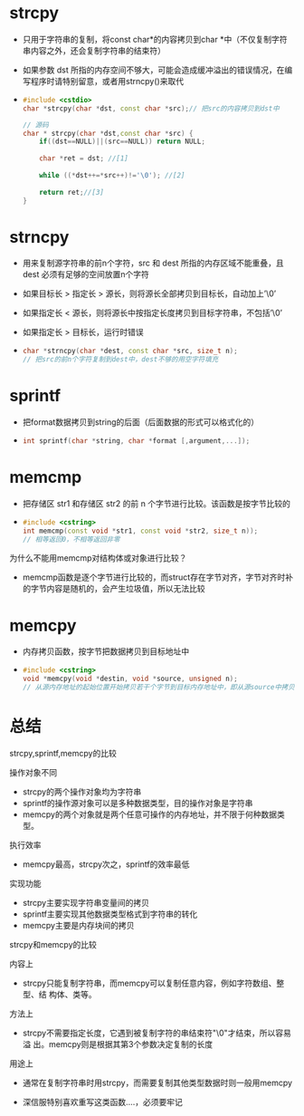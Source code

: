 # strcpy

- 只用于字符串的复制，将const char*的内容拷贝到char *中（不仅复制字符串内容之外，还会复制字符串的结束符）

- 如果参数 dst 所指的内存空间不够大，可能会造成缓冲溢出的错误情况，在编写程序时请特别留意，或者用strncpy()来取代

- ```cpp
  #include <cstdio>
  char *strcpy(char *dst, const char *src);// 把src的内容拷贝到dst中
  
  // 源码
  char * strcpy(char *dst,const char *src) {
      if((dst==NULL)||(src==NULL)) return NULL; 
   
      char *ret = dst; //[1]
   
      while ((*dst++=*src++)!='\0'); //[2]
   
      return ret;//[3]
  }
  ```







# strncpy   

- 用来复制源字符串的前n个字符，src 和 dest 所指的内存区域不能重叠，且 dest 必须有足够的空间放置n个字符

- 如果目标长 > 指定长 > 源长，则将源长全部拷贝到目标长，自动加上’\0’  

- 如果指定长 < 源长，则将源长中按指定长度拷贝到目标字符串，不包括’\0’  

- 如果指定长 > 目标长，运行时错误

- ```cpp
  char *strncpy(char *dest, const char *src, size_t n);
  // 把src的前n个字符复制到dest中，dest不够的用空字符填充
  ```







# sprintf

- 把format数据拷贝到string的后面（后面数据的形式可以格式化的）

- ```cpp
  int sprintf(char *string, char *format [,argument,...]);
  ```







# memcmp

- 把存储区 str1 和存储区 str2 的前 n 个字节进行比较。该函数是按字节比较的

- ```cpp
  #include <cstring>
  int memcmp(const void *str1, const void *str2, size_t n));
  // 相等返回0，不相等返回非零
  ```



为什么不能用memcmp对结构体或对象进行比较？

- memcmp函数是逐个字节进行比较的，而struct存在字节对齐，字节对齐时补的字节内容是随机的，会产生垃圾值，所以无法比较







# memcpy

- 内存拷贝函数，按字节把数据拷贝到目标地址中

- ```cpp
  #include <cstring>
  void *memcpy(void *destin, void *source, unsigned n);
  // 从源内存地址的起始位置开始拷贝若干个字节到目标内存地址中，即从源source中拷贝n个字节到目标destin中
  ```







# 总结

strcpy,sprintf,memcpy的比较

操作对象不同

- strcpy的两个操作对象均为字符串
- sprintf的操作源对象可以是多种数据类型，目的操作对象是字符串
- memcpy的两个对象就是两个任意可操作的内存地址，并不限于何种数据类型。



执行效率

- memcpy最高，strcpy次之，sprintf的效率最低



实现功能

- strcpy主要实现字符串变量间的拷贝
- sprintf主要实现其他数据类型格式到字符串的转化
- memcpy主要是内存块间的拷贝



strcpy和memcpy的比较

内容上
- strcpy只能复制字符串，而memcpy可以复制任意内容，例如字符数组、整型、结 构体、类等。



方法上

- strcpy不需要指定长度，它遇到被复制字符的串结束符"\0"才结束，所以容易溢 出。memcpy则是根据其第3个参数决定复制的长度



用途上

- 通常在复制字符串时用strcpy，而需要复制其他类型数据时则一般用memcpy





- 深信服特别喜欢重写这类函数....，必须要牢记